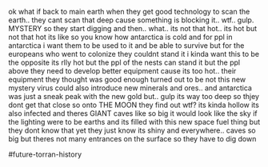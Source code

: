 ok what if
back to main earth
when they get good technology to scan the earth..
they cant scan that deep cause something is blocking it.. wtf..
gulp. MYSTERY
so they start digging
and then.. what.. its not that hot..
its hot but not that hot
its like
so you know how antarctica is cold
and for ppl in antarctica i want them to be used to it and be able to survive
but for the europeans who went to colonize they couldnt stand it
i kinda want this to be the opposite
its rlly hot but the ppl of the nests can stand it
but the ppl above they need to develop better equipment cause its too hot.. their equipment they thought was good enough turned out to be not
this new mystery virus could also introduce new minerals and ores..
and antarctica was just a sneak peak with the new gold
but.. gulp its way too deep so thjey dont get that close
so onto THE MOON
they find out wtf? its kinda hollow
its also infected
and theres GIANT caves
like so big it would look like the sky if the lighting were to be earths
and its filled with this new space fuel thing
but they dont know that yet they just know its shiny
and everywhere..
caves so big but theres not many entrances on the surface
so they have to dig down

#future-torran-history